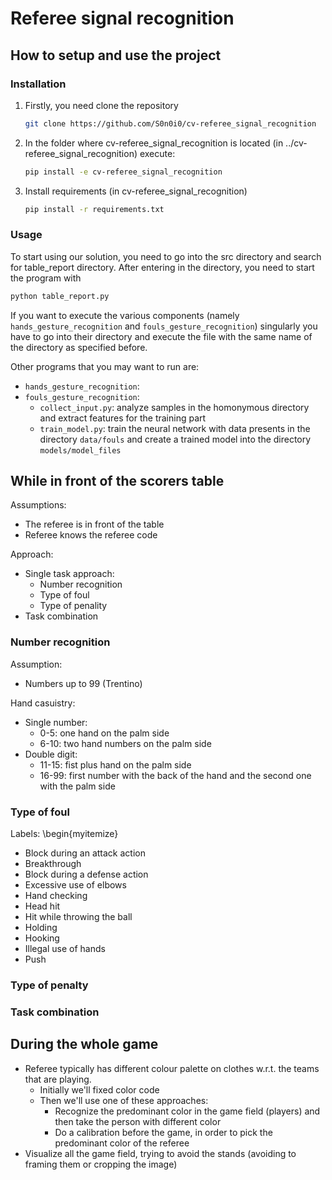 # Referee signal recognition
## How to setup and use the project

### Installation
1. Firstly, you need clone the repository
    ```sh
    git clone https://github.com/S0n0i0/cv-referee_signal_recognition
    ```
2. In the folder where cv-referee_signal_recognition is located (in ../cv-referee_signal_recognition) execute:
    ```sh
    pip install -e cv-referee_signal_recognition
    ```
3. Install requirements (in cv-referee_signal_recognition)
    ```sh
    pip install -r requirements.txt
    ```

### Usage
To start using our solution, you need to go into the src directory and search for table_report directory.
After entering in the directory, you need to start the program with
```sh
python table_report.py
```

If you want to execute the various components (namely `hands_gesture_recognition` and `fouls_gesture_recognition`) singularly you have to go into their directory and execute the file with the same name of the directory as specified before.

Other programs that you may want to run are:
* `hands_gesture_recognition`:
* `fouls_gesture_recognition`:
  * `collect_input.py`: analyze samples in the homonymous directory and extract features for the training part
  * `train_model.py`: train the neural network with data presents in the directory `data/fouls` and create a trained model into the directory `models/model_files`

## While in front of the scorers table

Assumptions:
* The referee is in front of the table
* Referee knows the referee code

Approach:
* Single task approach:
  * Number recognition
  * Type of foul
  * Type of penality
* Task combination

### Number recognition

Assumption:
* Numbers up to 99 (Trentino)

Hand casuistry:
* Single number:
  * 0-5: one hand on the palm side
  * 6-10: two hand numbers on the palm side
* Double digit:
  * 11-15: fist plus hand on the palm side
  * 16-99: first number with the back of the hand and the second one with the palm side

### Type of foul

Labels:
\begin{myitemize}
* Block during an attack action
* Breakthrough
* Block during a defense action
* Excessive use of elbows
* Hand checking
* Head hit
* Hit while throwing the ball
* Holding
* Hooking
* Illegal use of hands
* Push

### Type of penalty

### Task combination

## During the whole game

* Referee typically has different colour palette on clothes w.r.t. the teams that are playing.
  * Initially we'll fixed color code
  * Then we'll use one of these approaches:
    * Recognize the predominant color in the game field (players) and then take the person with different color
    * Do a calibration before the game, in order to pick the predominant color of the referee
* Visualize all the game field, trying to avoid the stands (avoiding to framing them or cropping the image)

